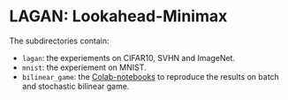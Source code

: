 # LAGAN: Lookahead-Minimax


The subdirectories contain:
- `lagan`: the experiements on CIFAR10, SVHN and ImageNet. 
- `mnist`: the experiement on MNIST. 
- `bilinear_game`: the [Colab-notebooks](https://colab.research.google.com/) to reproduce the results on batch and stochastic bilinear game. 

